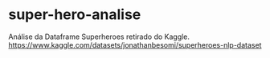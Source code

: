 # super-hero-analise
Análise da Dataframe Superheroes retirado do Kaggle. https://www.kaggle.com/datasets/jonathanbesomi/superheroes-nlp-dataset
